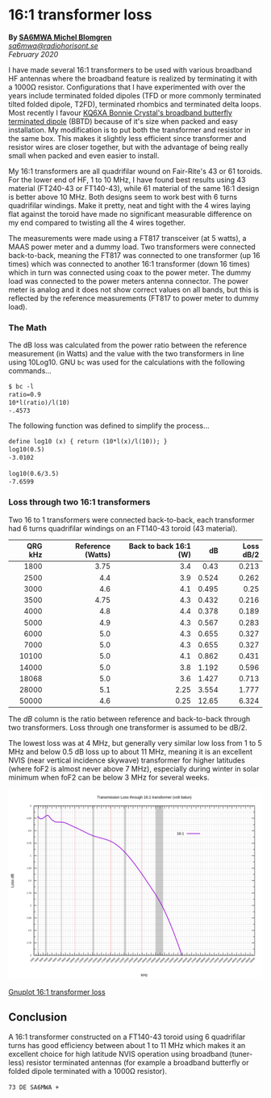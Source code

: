 # 16:1 transformer loss

**By [SA6MWA Michel Blomgren][qrz]**  
*sa6mwa@radiohorisont.se*  
*February 2020*

I have made several 16:1 transformers to be used with various broadband HF
antennas where the broadband feature is realized by terminating it with a
1000&#937; resistor. Configurations that I have experimented with over the
years include terminated folded dipoles (TFD or more commonly terminated tilted
folded dipole, T2FD), terminated rhombics and terminated delta loops.  Most
recently I favour [KQ6XA Bonnie Crystal's broadband butterfly terminated dipole][bbtd]
(BBTD) because of it's size when packed and easy installation. My modification
is to put both the transformer and resistor in the same box. This makes it
slightly less efficient since transformer and resistor wires are closer
together, but with the advantage of being really small when packed and even
easier to install.

My 16:1 transformers are all quadrifilar wound on Fair-Rite's 43 or 61 toroids.
For the lower end of HF, 1 to 10 MHz, I have found best results using 43
material (FT240-43 or FT140-43), while 61 material of the same 16:1 design is
better above 10 MHz. Both designs seem to work best with 6 turns quadrifilar
windings. Make it pretty, neat and tight with the 4 wires laying flat against
the toroid have made no significant measurable difference on my end compared to
twisting all the 4 wires together.

The measurements were made using a FT817 transceiver (at 5 watts), a MAAS power
meter and a dummy load. Two transformers were connected back-to-back, meaning
the FT817 was connected to one transformer (up 16 times) which was connected to
another 16:1 transformer (down 16 times) which in turn was connected using coax
to the power meter. The dummy load was connected to the power meters antenna
connector. The power meter is analog and it does not show correct values on all
bands, but this is reflected by the reference measurements (FT817 to power
meter to dummy load).

### The Math

The dB loss was calculated from the power ratio between the reference
measurement (in Watts) and the value with the two transformers in line using
10Log10. GNU ``bc`` was used for the calculations with the following
commands...

```console
$ bc -l
ratio=0.9
10*l(ratio)/l(10)
-.4573
```

The following function was defined to simplify the process...

```bc
define log10 (x) { return (10*l(x)/l(10)); }
log10(0.5)
-3.0102

log10(0.6/3.5)
-7.6599
```

### Loss through two 16:1 transformers

Two 16 to 1 transformers were connected back-to-back, each transformer had 6
turns quadrifilar windings on an FT140-43 toroid (43 material).

| QRG kHz | Reference (Watts) | Back to back 16:1 (W) | dB    | Loss dB/2 |
|--------:|------------------:|----------------------:|------:|----------:|
| 1800    | 3.75              | 3.4                   | 0.43  | 0.213     |
| 2500    | 4.4               | 3.9                   | 0.524 | 0.262     |
| 3000    | 4.6               | 4.1                   | 0.495 | 0.25      |
| 3500    | 4.75              | 4.3                   | 0.432 | 0.216     |
| 4000    | 4.8               | 4.4                   | 0.378 | 0.189     |
| 5000    | 4.9               | 4.3                   | 0.567 | 0.283     |
| 6000    | 5.0               | 4.3                   | 0.655 | 0.327     |
| 7000    | 5.0               | 4.3                   | 0.655 | 0.327     |
| 10100   | 5.0               | 4.1                   | 0.862 | 0.431     |
| 14000   | 5.0               | 3.8                   | 1.192 | 0.596     |
| 18068   | 5.0               | 3.6                   | 1.427 | 0.713     |
| 28000   | 5.1               | 2.25                  | 3.554 | 1.777     |
| 50000   | 4.6               | 0.25                  | 12.65 | 6.324     |

The *dB* column is the ratio between reference and back-to-back through two
transformers. Loss through one transformer is assumed to be dB/2.

The lowest loss was at 4 MHz, but generally very similar low loss from 1 to 5
MHz and below 0.5 dB loss up to about 11 MHz, meaning it is an excellent NVIS
(near vertical incidence skywave) transformer for higher latitudes (where foF2
is almost never above 7 MHz), especially during winter in solar minimum when
foF2 can be below 3 MHz for several weeks.

![Gnuplot 16:1 transformer loss][svgxfrmrloss]

[Gnuplot 16:1 transformer loss][gpixfrmrloss]

## Conclusion

A 16:1 transformer constructed on a FT140-43 toroid using 6 quadrifilar turns
has good efficiency between about 1 to 11 MHz which makes it an excellent
choice for high latitude NVIS operation using broadband (tuner-less) resistor
terminated antennas (for example a broadband butterfly or folded dipole
terminated with a 1000&#937; resistor).

``73 DE SA6MWA +``

[qrz]: https://www.qrz.com/db/SA6MWA
[outsender]: https://www.youtube.com/c/utesandaren
[bbtd]: http://hflink.com/antenna/
[svgxfrmrloss]: tl-transformer-16to1.svg
[gpixfrmrloss]: tl-transformer-16to1.gpi
